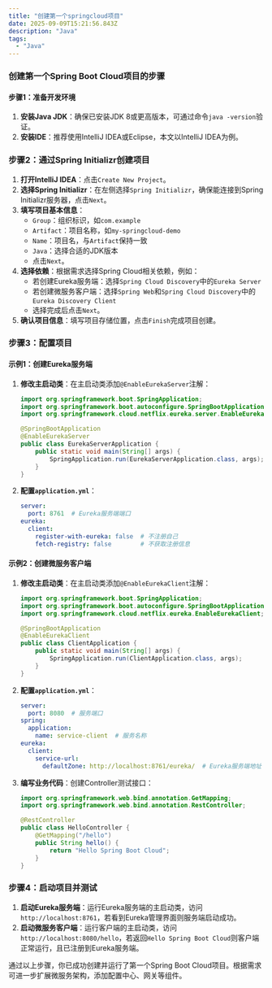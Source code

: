 ```yaml
---
title: "创建第一个springcloud项目"
date: 2025-09-09T15:21:56.843Z
description: "Java"
tags:
  - "Java"
---
```


### 创建第一个Spring Boot Cloud项目的步骤

#### 步骤1：准备开发环境
1. **安装Java JDK**：确保已安装JDK 8或更高版本，可通过命令`java -version`验证。
2. **安装IDE**：推荐使用IntelliJ IDEA或Eclipse，本文以IntelliJ IDEA为例。


### 步骤2：通过Spring Initializr创建项目
1. **打开IntelliJ IDEA**：点击`Create New Project`。
2. **选择Spring Initializr**：在左侧选择`Spring Initializr`，确保能连接到Spring Initializr服务器，点击`Next`。
3. **填写项目基本信息**：
   - `Group`：组织标识，如`com.example`
   - `Artifact`：项目名称，如`my-springcloud-demo`
   - `Name`：项目名，与`Artifact`保持一致
   - `Java`：选择合适的JDK版本
   - 点击`Next`。
4. **选择依赖**：根据需求选择Spring Cloud相关依赖，例如：
   - 若创建Eureka服务端：选择`Spring Cloud Discovery`中的`Eureka Server`
   - 若创建微服务客户端：选择`Spring Web`和`Spring Cloud Discovery`中的`Eureka Discovery Client`
   - 选择完成后点击`Next`。
5. **确认项目信息**：填写项目存储位置，点击`Finish`完成项目创建。


### 步骤3：配置项目
#### 示例1：创建Eureka服务端
1. **修改主启动类**：在主启动类添加`@EnableEurekaServer`注解：
   ```java
   import org.springframework.boot.SpringApplication;
   import org.springframework.boot.autoconfigure.SpringBootApplication;
   import org.springframework.cloud.netflix.eureka.server.EnableEurekaServer;

   @SpringBootApplication
   @EnableEurekaServer
   public class EurekaServerApplication {
       public static void main(String[] args) {
           SpringApplication.run(EurekaServerApplication.class, args);
       }
   }
   ```
2. **配置`application.yml`**：
   ```yaml
   server:
     port: 8761  # Eureka服务端端口
   eureka:
     client:
       register-with-eureka: false  # 不注册自己
       fetch-registry: false        # 不获取注册信息
   ```

#### 示例2：创建微服务客户端
1. **修改主启动类**：在主启动类添加`@EnableEurekaClient`注解：
   ```java
   import org.springframework.boot.SpringApplication;
   import org.springframework.boot.autoconfigure.SpringBootApplication;
   import org.springframework.cloud.netflix.eureka.EnableEurekaClient;

   @SpringBootApplication
   @EnableEurekaClient
   public class ClientApplication {
       public static void main(String[] args) {
           SpringApplication.run(ClientApplication.class, args);
       }
   }
   ```
2. **配置`application.yml`**：
   ```yaml
   server:
     port: 8080  # 服务端口
   spring:
     application:
       name: service-client  # 服务名称
   eureka:
     client:
       service-url:
         defaultZone: http://localhost:8761/eureka/  # Eureka服务端地址
   ```
3. **编写业务代码**：创建Controller测试接口：
   ```java
   import org.springframework.web.bind.annotation.GetMapping;
   import org.springframework.web.bind.annotation.RestController;

   @RestController
   public class HelloController {
       @GetMapping("/hello")
       public String hello() {
           return "Hello Spring Boot Cloud";
       }
   }
   ```


### 步骤4：启动项目并测试
1. **启动Eureka服务端**：运行Eureka服务端的主启动类，访问`http://localhost:8761`，若看到Eureka管理界面则服务端启动成功。
2. **启动微服务客户端**：运行客户端的主启动类，访问`http://localhost:8080/hello`，若返回`Hello Spring Boot Cloud`则客户端正常运行，且已注册到Eureka服务端。


通过以上步骤，你已成功创建并运行了第一个Spring Boot Cloud项目。根据需求可进一步扩展微服务架构，添加配置中心、网关等组件。

